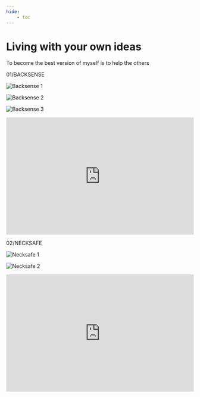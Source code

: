 ```yaml
---
hide:
    - toc
---
```


# Living with your own ideas

To become the best version of myself is to help the others

01/BACKSENSE

![Backsense 1](images/backsense1.jpg)

![Backsense 2](images/backsense2.jpg)

![Backsense 3](images/backsense3.jpg)

<iframe width="100%" height="315" src="https://www.youtube.com/embed/BvNJNM0Esbg" frameborder="0" allowfullscreen></iframe>

02/NECKSAFE

![Necksafe 1](images/Necksafe1.jpg)

![Necksafe 2](images/Necksafe2.jpg)

<iframe width="100%" height="315" src="https://www.youtube.com/embed/O_bGadv959I" frameborder="0" allowfullscreen></iframe>

